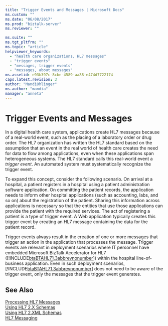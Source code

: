 ```yaml
---
title: "Trigger Events and Messages | Microsoft Docs"
ms.custom: ""
ms.date: "06/08/2017"
ms.prod: "biztalk-server"
ms.reviewer: ""

ms.suite: ""
ms.tgt_pltfrm: ""
ms.topic: "article"
helpviewer_keywords: 
  - "health care organizations, HL7 messages"
  - "trigger events"
  - "messages, trigger events"
  - "messages, about messages"
ms.assetid: e93b397c-8cbe-4589-aa88-e474d7722174
caps.latest.revision: 3
author: "MandiOhlinger"
ms.author: "mandia"
manager: "anneta"
---
```

# Trigger Events and Messages
In a digital health care system, applications create HL7 messages because of a real-world event, such as the placing of a laboratory order or drug order. The HL7 organization has written the HL7 standard based on the assumption that an event in the real world of health care creates the need for data to flow among applications, even when these applications span heterogeneous systems. The HL7 standard calls this real-world event a *trigger event*. An automated system must systematically recognize the trigger event.  
  
 To expand this concept, consider the following scenario. On arrival at a hospital, a patient registers in a hospital using a patient administration software application. On committing the patient records, the application needs to inform other hospital applications (such as accounting, labs, and so on) about the registration of the patient. Sharing this information across applications is necessary so that the entities that use those applications can provide the patient with the required services. The act of registering a patient is a type of trigger event. A Web application typically creates this trigger event by creating an HL7 message containing the data for the patient record.  
  
 Trigger events always result in the creation of one or more messages that trigger an action in the application that processes the message. Trigger events are relevant in deployment scenarios where IT personnel have embedded Microsoft BizTalk Accelerator for HL7 ([!INCLUDE[btaBTAHL71.3abbrevnonumber](../../includes/btabtahl71-3abbrevnonumber-md.md)]) within the hospital line-of-business application. Even in such deployment scenarios, [!INCLUDE[btaBTAHL71.3abbrevnonumber](../../includes/btabtahl71-3abbrevnonumber-md.md)] does not need to be aware of the trigger event, only the messages that the trigger event generates.  
  
## See Also  
 [Processing HL7 Messages](../../adapters-and-accelerators/accelerator-hl7/processing-hl7-messages.md)   
 [Using HL7 2.X Schemas](../../adapters-and-accelerators/accelerator-hl7/using-hl7-2-x-schemas.md)   
 [Using HL7 2.XML Schemas](../../adapters-and-accelerators/accelerator-hl7/using-hl7-2-xml-schemas.md)   
 [HL7 Messaging](../../adapters-and-accelerators/accelerator-hl7/hl7-messaging.md)